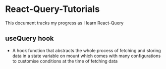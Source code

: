 # React-Query-Tutorials

This document tracks my progress as I learn React-Query



## useQuery hook
 - A hook function that abstracts the whole process of  fetching and storing data in a state variable on mount which comes with many configurations to customise conditions at the time of  fetching  data

